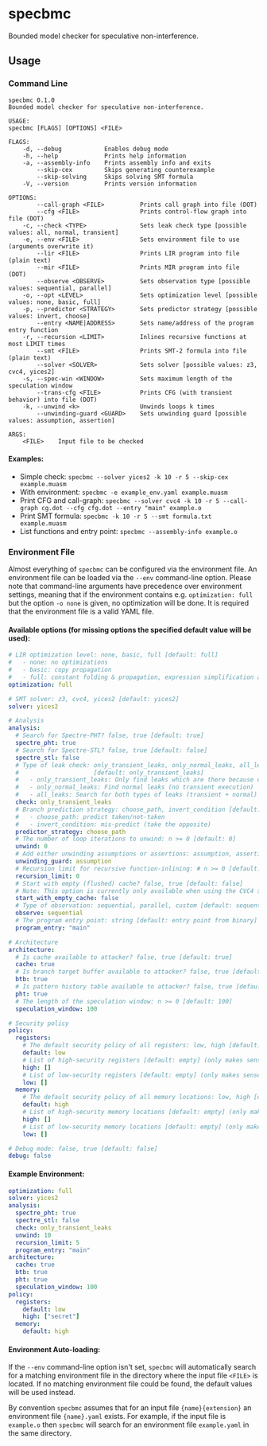 # specbmc
Bounded model checker for speculative non-interference.

## Usage

### Command Line

```
specbmc 0.1.0
Bounded model checker for speculative non-interference.

USAGE:
specbmc [FLAGS] [OPTIONS] <FILE>

FLAGS:
    -d, --debug            Enables debug mode
    -h, --help             Prints help information
    -a, --assembly-info    Prints assembly info and exits
        --skip-cex         Skips generating counterexample
        --skip-solving     Skips solving SMT formula
    -V, --version          Prints version information

OPTIONS:
        --call-graph <FILE>          Prints call graph into file (DOT)
        --cfg <FILE>                 Prints control-flow graph into file (DOT)
    -c, --check <TYPE>               Sets leak check type [possible values: all, normal, transient]
    -e, --env <FILE>                 Sets environment file to use (arguments overwrite it)
        --lir <FILE>                 Prints LIR program into file (plain text)
        --mir <FILE>                 Prints MIR program into file (DOT)
        --observe <OBSERVE>          Sets observation type [possible values: sequential, parallel]
    -o, --opt <LEVEL>                Sets optimization level [possible values: none, basic, full]
    -p, --predictor <STRATEGY>       Sets predictor strategy [possible values: invert, choose]
        --entry <NAME|ADDRESS>       Sets name/address of the program entry function
    -r, --recursion <LIMIT>          Inlines recursive functions at most LIMIT times
        --smt <FILE>                 Prints SMT-2 formula into file (plain text)
        --solver <SOLVER>            Sets solver [possible values: z3, cvc4, yices2]
    -s, --spec-win <WINDOW>          Sets maximum length of the speculation window
        --trans-cfg <FILE>           Prints CFG (with transient behavior) into file (DOT)
    -k, --unwind <k>                 Unwinds loops k times
        --unwinding-guard <GUARD>    Sets unwinding guard [possible values: assumption, assertion]

ARGS:
    <FILE>    Input file to be checked
```

#### Examples:

* Simple check: `specbmc --solver yices2 -k 10 -r 5 --skip-cex example.muasm`
* With environment: `specbmc -e example_env.yaml example.muasm`
* Print CFG and call-graph: `specbmc --solver cvc4 -k 10 -r 5 --call-graph cg.dot --cfg cfg.dot --entry "main" example.o`
* Print SMT formula: `specbmc -k 10 -r 5 --smt formula.txt example.muasm`
* List functions and entry point: `specbmc --assembly-info example.o`

### Environment File

Almost everything of `specbmc` can be configured via the environment file.
An environment file can be loaded via the `--env` command-line option.
Please note that command-line arguments have precedence over environment settings,
meaning that if the environment contains e.g. `optimization: full` but the option `-o none` is given, no optimization will be done.
It is required that the environment file is a valid YAML file.

#### Available options (for missing options the specified default value will be used):

```yaml
# LIR optimization level: none, basic, full [default: full]
#   - none: no optimizations
#   - basic: copy propagation
#   - full: constant folding & propagation, expression simplification and copy propagation
optimization: full

# SMT solver: z3, cvc4, yices2 [default: yices2]
solver: yices2

# Analysis
analysis:
  # Search for Spectre-PHT? false, true [default: true]
  spectre_pht: true
  # Search for Spectre-STL? false, true [default: false]
  spectre_stl: false
  # Type of leak check: only_transient_leaks, only_normal_leaks, all_leaks
  #                     [default: only_transient_leaks]
  #   - only_transient_leaks: Only find leaks which are there because of transient execution
  #   - only_normal_leaks: Find normal leaks (no transient execution)
  #   - all_leaks: Search for both types of leaks (transient + normal)
  check: only_transient_leaks
  # Branch prediction strategy: choose_path, invert_condition [default: choose_path]
  #   - choose_path: predict taken/not-taken
  #   - invert_condition: mis-predict (take the opposite)
  predictor_strategy: choose_path
  # The number of loop iterations to unwind: n >= 0 [default: 0]
  unwind: 0
  # Add either unwinding assumptions or assertions: assumption, assertion [default: assumption]
  unwinding_guard: assumption
  # Recursion limit for recursive function-inlining: # n >= 0 [default: 0]
  recursion_limit: 0
  # Start with empty (flushed) cache? false, true [default: false]
  # Note: This option is currently only available when using the CVC4 solver.
  start_with_empty_cache: false
  # Type of observation: sequential, parallel, custom [default: sequential]
  observe: sequential
  # The program entry point: string [default: entry point from binary]
  program_entry: "main"

# Architecture
architecture:
  # Is cache available to attacker? false, true [default: true]
  cache: true
  # Is branch target buffer available to attacker? false, true [default: true]
  btb: true
  # Is pattern history table available to attacker? false, true [default: true]
  pht: true
  # The length of the speculation window: n >= 0 [default: 100]
  speculation_window: 100

# Security policy
policy:
  registers:
    # The default security policy of all registers: low, high [default: low]
    default: low
    # List of high-security registers [default: empty] (only makes sense when default is low)
    high: []
    # List of low-security registers [default: empty] (only makes sense when default is high)
    low: []
  memory:
    # The default security policy of all memory locations: low, high [default: high]
    default: high
    # List of high-security memory locations [default: empty] (only makes sense when default is low)
    high: []
    # List of low-security memory locations [default: empty] (only makes sense when default is high)
    low: []

# Debug mode: false, true [default: false]
debug: false
```

#### Example Environment:

```yaml
optimization: full
solver: yices2
analysis:
  spectre_pht: true
  spectre_stl: false
  check: only_transient_leaks
  unwind: 10
  recursion_limit: 5
  program_entry: "main"
architecture:
  cache: true
  btb: true
  pht: true
  speculation_window: 100
policy:
  registers:
    default: low
    high: ["secret"]
  memory:
    default: high
```

#### Environment Auto-loading:

If the `--env` command-line option isn't set, `specbmc` will automatically search for a matching environment file in the directory where the input file `<FILE>` is located.
If no matching environment file could be found, the default values will be used instead.

By convention `specbmc` assumes that for an input file `{name}{extension}` an environment file `{name}.yaml` exists. For example, if the input file is `example.o` then `specbmc` will search for an environment file `example.yaml` in the same directory.
